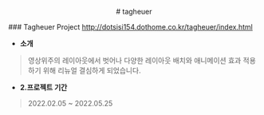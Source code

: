 
<p align = "center">
# tagheuer
</p>
### Tagheuer Project <a href="http://dotsisi154.dothome.co.kr/tagheuer/index.html">http://dotsisi154.dothome.co.kr/tagheuer/index.html</a> 


- <strong>소개</strong>
> 영상위주의 레이아웃에서 벗어나 다양한 레이아웃 배치와 애니메이션 효과 적용하기 위해 리뉴얼 결심하게 되었습니다.

-  <strong>2.프로젝트 기간</strong>
> 2022.02.05 ~ 2022.05.25
